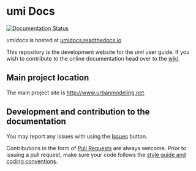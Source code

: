 # umi Docs

[![Documentation Status](http://readthedocs.org/projects/umidocs/badge/?version=latest)](http://umidocs.readthedocs.io/en/latest/?badge=latest)

*umidocs* is hosted at [umidocs.readthedocs.io](http://umidocs.readthedocs.io)

This repository is the development website for the *umi* user guide. If you wish to contribute to the online documentation head over to the [wiki](https://github.com/MITSustainableDesignLab/umidocs/wiki).

## Main project location

The main project site is http://www.urbanmodeling.net.

## Development and contribution to the documentation
You may report any issues with using the [Issues](https://github.com/MITSustainableDesignLab/umidocs/issues) button.

Contributions in the form of [Pull Requests](https://github.com/MITSustainableDesignLab/umidocs/pulls) are always welcome.
Prior to issuing a pull request, make sure your code follows the [style guide and coding conventions](https://github.com/MITSustainableDesignLab/wiki/Style-Guide).
